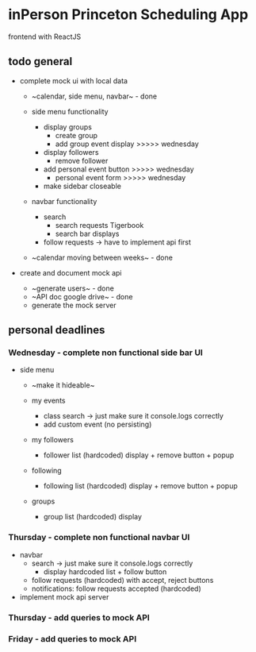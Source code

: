 # inPerson Princeton Scheduling App
frontend with ReactJS

## todo general
* complete mock ui with local data
    * ~calendar, side menu, navbar~ - done
    * side menu functionality
        * display groups                    
            * create group                  
            * add group event display >>>>> wednesday      
        * display followers                 
            * remove follower               
        * add personal event button   >>>>> wednesday 
            * personal event form     >>>>> wednesday
        * make sidebar closeable

    * navbar functionality
        * search                            
            * search requests Tigerbook     
            * search bar displays          
        * follow requests -> have to implement api first

    * ~calendar moving between weeks~ - done

* create and document mock api 
    * ~generate users~ - done
    * ~API doc google drive~ - done
    * generate the mock server

## personal deadlines
### Wednesday - complete non functional side bar UI
* side menu
    * ~make it hideable~
    * my events
        * class search -> just make sure it console.logs correctly
        * add custom event (no persisting)

    * my followers
        * follower list (hardcoded) display + remove button + popup
    
    * following
        * following list (hardcoded) display + remove button + popup
    
    * groups
        * group list (hardcoded) display

### Thursday - complete non functional navbar UI
* navbar
    * search -> just make sure it console.logs correctly
        * display hardcoded list + follow button
    * follow requests (hardcoded) with accept, reject buttons
    * notifications: follow requests accepted (hardcoded)
* implement mock api server

### Thursday - add queries to mock API
### Friday - add queries to mock API




